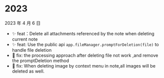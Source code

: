 # 2023

2023 年 4 月 6 日

-   ✨ feat：Delete all attachments referenced by the note when deleting current note
-   ✨ feat: Use the public api `app.fileManager.promptForDeletion(file)` to handle file deletion
-   🐞 fix: the processing approach after deleting file not work ,and remove the promptDeletion method
-   🐞 fix: When deleting image by context menu in note,all images will be deleted as well.
